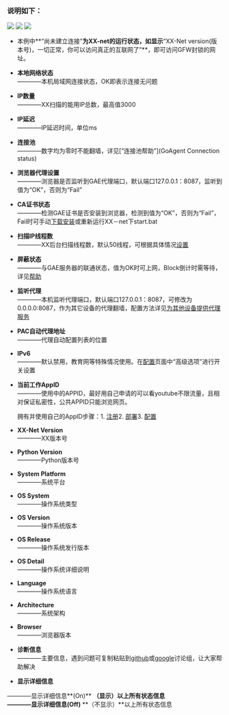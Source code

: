 ### 说明如下：

![](https://cloud.githubusercontent.com/assets/17795455/13872209/b112be30-ed23-11e5-9d27-a5369c489daf.JPG)
![](https://cloud.githubusercontent.com/assets/17795455/13872210/b14b4142-ed23-11e5-8a53-c147dd834883.jpg)
![](https://cloud.githubusercontent.com/assets/17795455/13872212/b18c770c-ed23-11e5-8605-a21dd6224180.jpg)


* 本例中**“尚未建立连接”**为XX-net的运行状态，如显示**“XX-Net version(版本号)，一切正常，你可以访问真正的互联网了”**，即可访问GFW封锁的网址。

* **本地网络状态**<br>
————本机局域网连接状态，OK即表示连接无问题

* **IP数量**<br>
————XX扫描的能用IP总数，最高值3000

* **IP延迟**<br>
————IP延迟时间，单位ms

* **连接池**<br>
————数字均为零时不能翻墙，详见[“连接池帮助”](GoAgent Connection status)

* **浏览器代理设置**<br>
————浏览器是否监听到GAE代理端口，默认端口127.0.0.1：8087，监听到值为“OK”，否则为“Fail”

* **CA证书状态**<br>
————检测GAE证书是否安装到浏览器，检测到值为“OK”，否则为“Fail”，Fail时可手动[下载安装](http://127.0.0.1:8085/module/gae_proxy/control/download_cert)或重新运行XX－net下start.bat

* **扫描IP线程数**<br>
————XX后台扫描线程数，默认50线程，可根据具体情况[设置](http://127.0.0.1:8085/?module=gae_proxy&menu=advanced#scan_ip)

* **屏蔽状态**<br>
————与GAE服务器的联通状态，值为OK时可上网，Block倒计时需等待，详见[帮助](GoAgent-Blocked)

* **监听代理**<br>
————本机监听代理端口，默认端口127.0.0.1：8087，可修改为0.0.0.0:8087，作为其它设备的代理翻墙，配置方法详见[为其他设备提供代理服务](为其他设备提供代理服务)

* **PAC自动代理地址**<br>
————代理自动配置列表的位置

* **IPv6**<br>
————默认禁用，教育网等特殊情况使用。在[配置](http://127.0.0.1:8085/?module=gae_proxy&menu=config)页面中“高级选项”进行开关设置

* **当前工作AppID**<br>
————使用中的APPID，最好用自己申请的可以看youtube不限流量，且相对保证私密性，公共APPID只能浏览网页。

    拥有并使用自己的AppID步骤：1. [注册](how-to-create-my-appids)2. [部署](“部署服务端”页面)3. [配置](“Goagent配置”页面)

* **XX-Net Version**<br>
————XX版本号

* **Python Version**<br>
————Python版本号

* **System Platform**<br>
————系统平台

* **OS System**<br>
————操作系统类型

* **OS Version**<br>
————操作系统版本

* **OS Release**<br>
————操作系统发行版本

* **OS Detail**<br>
————操作系统详细说明

* **Language**<br>
————操作系统语言

* **Architecture**<br>
————系统架构

* **Browser**<br>
————浏览器版本

* **诊断信息**<br>
————主要信息，遇到问题可复制粘贴到[github](https://github.com/XX-net/XX-Net/issues)或[google](https://groups.google.com/forum/#!forum/xx-net)讨论组，让大家帮助解决

* **显示详细信息**

————显示详细信息**(On)**
**（显示）**以上所有状态信息<br>
————显示详细信息**(Off)**
**（不显示）**以上所有状态信息